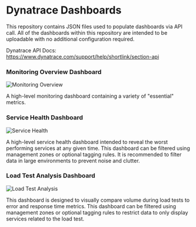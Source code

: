 # Dynatrace Dashboards

This repository contains JSON files used to populate dashboards via API call. All of the dashboards within this repository are intended to be uploadable with no additional configuration required.

Dynatrace API Docs: https://www.dynatrace.com/support/help/shortlink/section-api

### Monitoring Overview Dashboard
![Monitoring Overview](https://raw.githubusercontent.com/NathanBullinger/Dynatrace-Dashboards/master/Dashboard%20Sample%20Images/Monitoring%20Overview.png)

A high-level monitoring dashboard containing a variety of "essential" metrics.


### Service Health Dashboard
![Service Health](https://raw.githubusercontent.com/NathanBullinger/Dynatrace-Dashboards/master/Dashboard%20Sample%20Images/Service%20Health.png)

A high-level service health dashboard intended to reveal the worst performing services at any given time. This dashboard can be filtered using management zones or optional tagging rules. It is recommended to filter data in large environments to prevent noise and clutter.


### Load Test Analysis Dashboard
![Load Test Analysis](https://raw.githubusercontent.com/NathanBullinger/Dynatrace-Dashboards/master/Dashboard%20Sample%20Images/Load%20Test%20Analysis.png)

This dashboard is designed to visually compare volume during load tests to error and response time metrics. This dashboard can be filtered using management zones or optional tagging rules to restrict data to only display services related to the load test.
